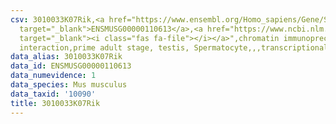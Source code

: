 ```yaml
---
csv: 3010033K07Rik,<a href="https://www.ensembl.org/Homo_sapiens/Gene/Summary?db=core;g=ENSMUSG00000110613"
  target="_blank">ENSMUSG00000110613</a>,<a href="https://www.ncbi.nlm.nih.gov/pubmed/25450459"
  target="_blank"><i class="fas fa-file"></i></a>",chromatin immunoprecipitation assay,direct
  interaction,prime adult stage, testis, Spermatocyte,,,transcriptional regulation,
data_alias: 3010033K07Rik
data_id: ENSMUSG00000110613
data_numevidence: 1
data_species: Mus musculus
data_taxid: '10090'
title: 3010033K07Rik
---
```

